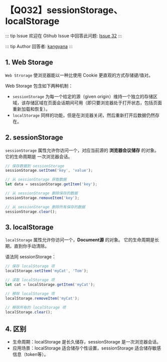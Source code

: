 # 【Q032】sessionStorage、localStorage


::: tip Issue
欢迎在 Gtihub Issue 中回答此问题: [Issue 32](https://github.com/kangyana/daily-question/issues/32)
:::

::: tip Author
回答者: [kangyana](https://github.com/kangyana)
:::
## 1. Web Storage
`Web Strorage` 使浏览器能以一种比使用 Cookie 更直观的方式存储键/值对。

Web Storage 包含如下两种机制：

- `sessionStorage` 为每一个给定的源（given origin）维持一个独立的存储区域，该存储区域在页面会话期间可用（即只要浏览器处于打开状态，包括页面重新加载和恢复）。
- `localStorage` 同样的功能，但是在浏览器关闭，然后重新打开后数据仍然存在。

## 2. sessionStorage
`sessionStorage` 属性允许你访问一个，对应当前源的 **浏览器会议储存** 的对象。
它的生命周期是 一次浏览器会话。

```javascript
// 保存数据到 sessionStorage
sessionStorage.setItem('key', 'value');

// 从 sessionStorage 获取数据
let data = sessionStorage.getItem('key');

// 从 sessionStorage 删除保存的数据
sessionStorage.removeItem('key');

// 从 sessionStorage 删除所有保存的数据
sessionStorage.clear();
```
## 3. localStorage
`localStorage` 属性允许你访问一个，**Document源** 的对象。
它的生命周期是长期，直到你手动清除。

语法同 sessionStorage：
```javascript
// 保存 localStorage 项
localStorage.setItem('myCat', 'Tom');

// 读取 localStorage 项
let cat = localStorage.getItem('myCat');

// 移除 localStorage 项
localStorage.removeItem('myCat');

// 移除所有的 localStorage 项
localStorage.clear();
```

## 4. 区别

- 生命周期：localStorage 是长久储存，sessionStorage 是一次浏览器会话。
- 应用场景：localStorage 适合储存个性设置，sessionStorage 适合储存敏感信息（token等）。
